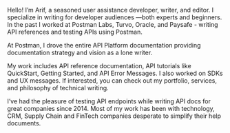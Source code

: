 Hello! I’m Arif, a seasoned user assistance developer, writer, and editor. I specialize in writing for developer audiences —both experts and beginners. In the past I worked at Postman Labs, Turvo, Oracle, and Paysafe - writing API references and testing APIs using Postman.

At Postman, I drove the entire API Platform documentation providing documentation strategy and vision as a lone writer. 

My work includes API reference documentation, API tutorials like QuickStart, Getting Started, and API Error Messages. I also worked on SDKs and UX messages. If interested, you can check out my portfolio, services, and philosophy of technical writing.

I’ve had the pleasure of testing API endpoints while writing API docs for great companies since 2014. Most of my work has been with technology, CRM, Supply Chain and FinTech companies desperate to simplify their help documents. 
